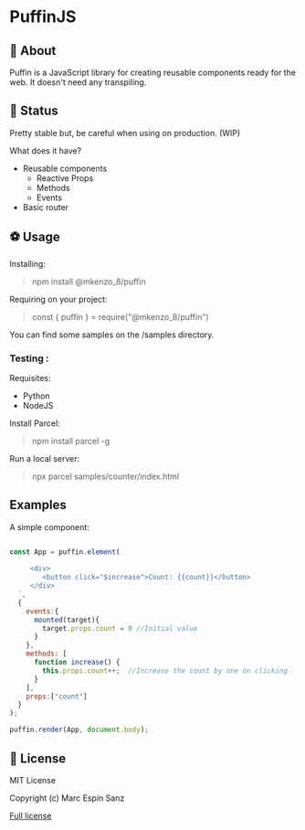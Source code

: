 # PuffinJS

## 🤔 About

Puffin is a JavaScript library for creating reusable components ready for the web. It doesn't need any transpiling.

## 🔬 Status

Pretty stable but, be careful when using on production. (WIP)

What does it have?
* Reusable components
  * Reactive Props
  * Methods
  * Events
* Basic router 

## ⚽ Usage

Installing:
> npm install @mkenzo_8/puffin

Requiring on your project:
> const { puffin } = require("@mkenzo_8/puffin")

You can find some samples on the /samples directory.

### Testing :

Requisites:

* Python
* NodeJS

Install Parcel:
> npm install parcel -g

Run a local server:
> npx parcel  samples/counter/index.html

## Examples

A simple component:

```javascript

const App = puffin.element(
  `
     <div>
        <button click="$increase">Count: {{count}}</button>
     </div>
  `,
  {
    events:{
      mounted(target){
        target.props.count = 0 //Initial value
      }
    },
    methods: [
      function increase() {
        this.props.count++;  //Increase the count by one on clicking
      }
    ],
    props:["count"]
  }
);

puffin.render(App, document.body);
```

## 📜 License

MIT License

Copyright (c) Marc Espín Sanz

[Full license](LICENSE.md)
